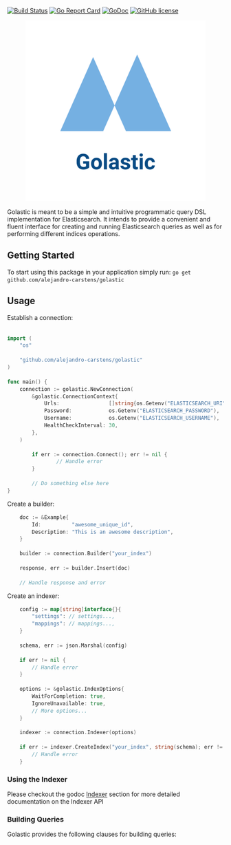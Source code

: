 [![Build Status](https://travis-ci.org/alejandro-carstens/golastic.svg?branch=master)](https://travis-ci.org/alejandro-carstens/golastic) [![Go Report Card](https://goreportcard.com/badge/github.com/alejandro-carstens/golastic)](https://goreportcard.com/report/github.com/alejandro-carstens/golastic) [![GoDoc](https://godoc.org/github.com/alejandro-carstens/golastic?status.svg)](https://godoc.org/github.com/alejandro-carstens/golastic) [![GitHub license](https://img.shields.io/badge/license-MIT-blue.svg)](https://github.com/alejandro-carstens/golastic/blob/master/LICENSE)

<p align="center">
  <img src="https://github.com/alejandro-carstens/golastic/blob/master/logo.png">
</p>

Golastic is meant to be a simple and intuitive programmatic query DSL implementation for Elasticsearch. It intends to provide a convenient and fluent interface for creating and running Elasticsearch queries as well as for performing different indices operations.

## Getting Started

To start using this package in your application simply run: ```go get github.com/alejandro-carstens/golastic```

## Usage

Establish a connection:
```go

import (
    "os"
    
    "github.com/alejandro-carstens/golastic"
)

func main() {
	connection := golastic.NewConnection(
		&golastic.ConnectionContext{
			Urls:                []string{os.Getenv("ELASTICSEARCH_URI")},
			Password:            os.Getenv("ELASTICSEARCH_PASSWORD"),
			Username:            os.Getenv("ELASTICSEARCH_USERNAME"),
			HealthCheckInterval: 30,
		},
	)

        if err := connection.Connect(); err != nil {
                // Handle error
        }
  
        // Do something else here
}

```

Create a builder:
```go
	doc := &Example{
		Id:          "awesome_unique_id",
		Description: "This is an awesome description",
	}
	
	builder := connection.Builder("your_index")
	
	response, err := builder.Insert(doc)
	
	// Handle response and error
```

Create an indexer:
```go
	config := map[string]interface{}{
		"settings": // settings...,
		"mappings": // mappings...,
	}
	
	schema, err := json.Marshal(config)
	
	if err != nil {
		// Handle error
	}
	
	options := &golastic.IndexOptions{
		WaitForCompletion: true,
		IgnoreUnavailable: true,
		// More options...
	}
	
	indexer := connection.Indexer(options)
	
	if err := indexer.CreateIndex("your_index", string(schema); err != nil {
		// Handle error
	}
```

### Using the Indexer

Please checkout the godoc [Indexer](https://godoc.org/github.com/alejandro-carstens/golastic#Indexer) section for more detailed documentation on the Indexer API

### Building Queries

Golastic provides the following clauses for building queries:
